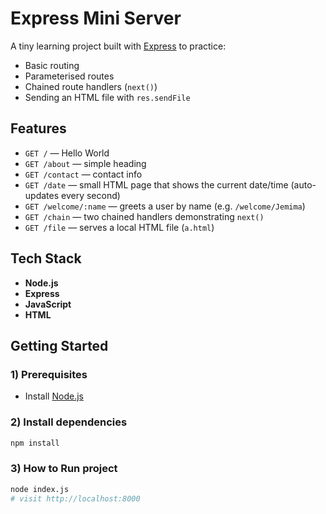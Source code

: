 # Express Mini Server

A tiny learning project built with [Express](https://expressjs.com/) to practice:
- Basic routing
- Parameterised routes
- Chained route handlers (`next()`)
- Sending an HTML file with `res.sendFile`

## Features
- `GET /` — Hello World
- `GET /about` — simple heading
- `GET /contact` — contact info
- `GET /date` — small HTML page that shows the current date/time (auto-updates every second)
- `GET /welcome/:name` — greets a user by name (e.g. `/welcome/Jemima`)
- `GET /chain` — two chained handlers demonstrating `next()`
- `GET /file` — serves a local HTML file (`a.html`)

## Tech Stack
- **Node.js**
- **Express** 
- **JavaScript**
- **HTML**

## Getting Started

### 1) Prerequisites
- Install [Node.js](https://nodejs.org)

### 2) Install dependencies
```bash
npm install
```
### 3) How to Run project
```bash
node index.js
# visit http://localhost:8000
```